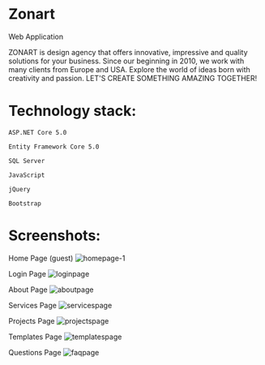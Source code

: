 # Zonart
Web Application

ZONART is design agency that offers innovative, impressive and quality solutions for your business. 
Since our beginning in 2010, we work with many clients from Europe and USA. 
Explore the world of ideas born with creativity and passion.
LET'S CREATE SOMETHING AMAZING TOGETHER!

# Technology stack:

    ASP.NET Core 5.0

    Entity Framework Core 5.0

    SQL Server

    JavaScript

    jQuery

    Bootstrap

# Screenshots:

Home Page (guest)
![homepage-1](https://user-images.githubusercontent.com/84331691/130749007-1e67378d-299f-4645-a725-1ad064d71e13.jpg)

Login Page
![loginpage](https://user-images.githubusercontent.com/84331691/130750011-398c4f37-f03e-4e40-85fb-69ad2d427b5a.jpg)

About Page
![aboutpage](https://user-images.githubusercontent.com/84331691/130752088-e22d809f-c213-4933-ae0e-a465d823b330.jpg)

Services Page
![servicespage](https://user-images.githubusercontent.com/84331691/130794808-7551dcc6-6cc7-4b39-b699-4f331e6823f7.jpg)

Projects Page
![projectspage](https://user-images.githubusercontent.com/84331691/130795017-0e4c2523-8999-4007-841f-ece97270d710.jpg)

Templates Page
![templatespage](https://user-images.githubusercontent.com/84331691/130807180-e01d2b25-0f4d-42b3-a18f-5b992b6c0e39.jpg)

Questions Page
![faqpage](https://user-images.githubusercontent.com/84331691/130808357-4ad723c3-6a50-4601-a2a2-5a0b6cbd7ca0.jpg)




